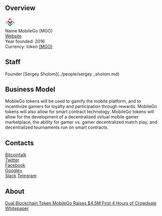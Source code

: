 ## Overview
  ![ logo](../projects/logo/mobilego.png)  
   Name  MobileGo (MGO)  
   [Website](https://mobilego.io/)  
   Year founded:  2016   
   Currency: token [(MGO)](https://coinmarketcap.com/assets/mobilego/)  
## Staff 
   Founder [Sergey Sholom](../people/sergey _sholom.md)  
## Business Model
   MobileGo tokens will be used to gamify the mobile platform, and to incentivize gamers for loyalty and participation through rewards. MobileGo tokens will also allow for smart contract technology. MobileGo tokens will allow for the development of a decentralized virtual mobile gamer marketplace, the ability for gamer vs. gamer decentralized match play, and decentralized tournaments run on smart contracts. 
## Contacts
   [Bitcointalk](https://bitcointalk.org/index.php?topic=1792451.0)  
   [Twitter](https://twitter.com/MobileGoIco)   
   [Facebook](https://www.facebook.com/MobileGo-Crowdfund-1967836613444499/)   
   [Google+](https://plus.google.com/+MobileGoICO)   
   [Slack](https://gamecredits.com/slack.html) 
   [Telegram](https://t.me/mobilego) 
## About 
 [Dual Blockchain Token MobileGo Raises $4.5M First 4 Hours of Crowdsale](https://news.bitcoin.com/dual-blockchain-token-mobilego-raises-4-5m-first-4-hours-of-crowdsale/)  
 [Whitepaper](https://mobilego.io/white-paper/)


